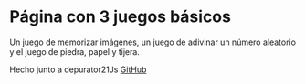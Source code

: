 # Página con 3 juegos básicos
Un juego de memorizar imágenes, un juego de adivinar un número aleatorio y el juego de piedra, papel y tijera.

Hecho junto a depurator21Js [GitHub](https://github.com/depurator21Js)